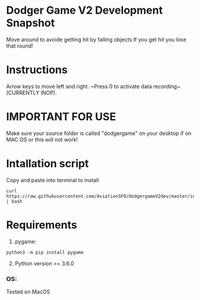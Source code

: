 # Dodger Game V2 Development Snapshot
Move around to avoide getting hit by falling objects
If you get hit you lose that round!

# Instructions
Arrow keys to move left and right. ~Press 0 to activate data recording~ (CURRENTLY INOP).

# IMPORTANT FOR USE
Make sure your source folder is called "dodgergame" on your desktop if on MAC OS or this will not work!

# Intallation script
Copy and paste into terminal to install
```shell
curl https://raw.githubusercontent.com/AviationSFO/dodgergameV2dev/master/install.sh | bash
```
# Requirements
1. pygame:
```shell
python3 -m pip install pygame
```
2. Python version >= 3.6.0
### OS:
Tested on MacOS